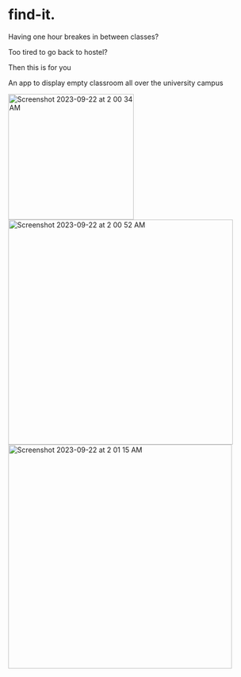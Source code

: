 # find-it.
Having one hour breakes in between classes?

Too tired to go back to hostel?

Then this is for you

An app to display empty classroom all over the university campus



<img width="253" alt="Screenshot 2023-09-22 at 2 00 34 AM" src="https://github.com/RamanaRaj7/find-it./assets/121662996/5c3e57c9-0bf0-4e0a-b82e-76874214decf">

<img width="453" alt="Screenshot 2023-09-22 at 2 00 52 AM" src="https://github.com/RamanaRaj7/find-it./assets/121662996/0a157f17-2fd1-4b91-b0bb-966551c1f210">

<img width="451" alt="Screenshot 2023-09-22 at 2 01 15 AM" src="https://github.com/RamanaRaj7/find-it./assets/121662996/05c05ea1-fc76-4364-818e-765385a1beab">


